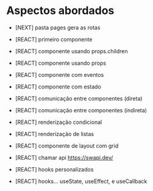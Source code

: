# Aspectos abordados

- [NEXT] pasta pages gera as rotas 
- [REACT] primeiro componente 
- [REACT] componente usando props.children 
- [REACT] componente usando props
- [REACT] componente com eventos
- [REACT] componente com estado
- [REACT] comunicação entre componentes (direta)
- [REACT] comunicação entre componentes (indireta)

- [REACT] renderização condicional
- [REACT] renderização de listas

- [REACT] componente de layout com grid
- [REACT] chamar api https://swapi.dev/
- [REACT] hooks personalizados

- [REACT] hooks... useState, useEffect, e useCallback



